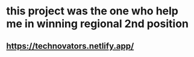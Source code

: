 # this project was the one who help me in winning regional 2nd position

## https://technovators.netlify.app/

